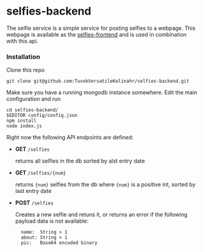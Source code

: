 selfies-backend
===============

The selfie service is a simple service for posting selfies to a webpage. This webpage is available as the [selfies-frontend](https://github.com/TuvokVersatileKolinahr/selfies-frontend/releases/latest) and is used in combination with this api.

### Installation ###
Clone this repo

	git clone git@github.com:TuvokVersatileKolinahr/selfies-backend.git

Make sure you have a running mongodb instance somewhere. Edit the main configuration and run

	cd selfies-backend/	
	$EDITOR config/config.json
	npm install
	node index.js


Right now the following API endpoints are defined:

- **GET** `/selfies` 
	
	returns all selfies in the db sorted by alst entry date

- **GET** `/selfies/{num}`

	returns `{num}` selfies from the db where `{num}` is a positive int, sorted by last entry date

- **POST** `/selfies`

	Creates a new selfie and retuns it, or returns an error if the following payload data is not available:

	    name:  String > 1
	    about: String > 1
	    pic:   Base64 encoded binary
 